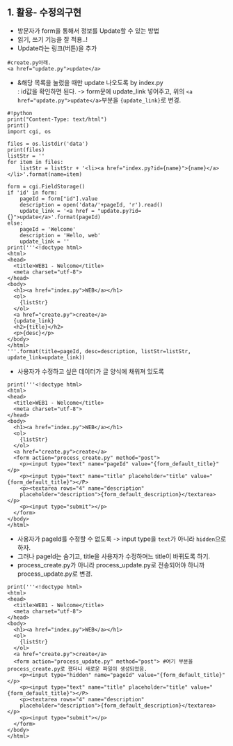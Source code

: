 ## 1. 활용- 수정의구현 <br>
+ 방문자가 form을 통해서 정보를 Update할 수 있는 방법 <br>
+ 읽기, 쓰기 기능을 잘 적용..! <br>
+ Update라는 링크(버튼)을 추가
```
#create.py아래.
<a href="update.py">update</a>
```

+ &해당 목록을 눌렀을 때만 update 나오도록 by index.py <br>
: id값을 확인하면 된다. -> form문에 update_link 넣어주고, 위의 `<a href="update.py">update</a>`부분을 `{update_link}`로 변경.<br>
```
#!python
print("Content-Type: text/html")
print()
import cgi, os

files = os.listdir('data')
print(files)
listStr = ''
for item in files:
    listStr = listStr + '<li><a href="index.py?id={name}">{name}</a></li>'.format(name=item)

form = cgi.FieldStorage()
if 'id' in form:
    pageId = form["id"].value
    description = open('data/'+pageId, 'r').read()
    update_link = '<a href = "update.py?id={}">update</a>'.format(pageId)
else:
    pageId = 'Welcome'
    description = 'Hello, web'
    update_link = ''
print('''<!doctype html>
<html>
<head>
  <title>WEB1 - Welcome</title>
  <meta charset="utf-8">
</head>
<body>
  <h1><a href="index.py">WEB</a></h1>
  <ol>
    {listStr}
  </ol>
  <a href="create.py">create</a>
  {update_link}
  <h2>{title}</h2>
  <p>{desc}</p>
</body>
</html>
'''.format(title=pageId, desc=description, listStr=listStr, update_link=update_link))
```
+ 사용자가 수정하고 싶은 데이터가 글 양식에 채워져 있도록 <br>
```
print('''<!doctype html>
<html>
<head>
  <title>WEB1 - Welcome</title>
  <meta charset="utf-8">
</head>
<body>
  <h1><a href="index.py">WEB</a></h1>
  <ol>
    {listStr}
  </ol>
  <a href="create.py">create</a>
  <form action="process_create.py" method="post"> 
    <p><input type="text" name="pageId" value="{form_default_title}"</p>
    <p><input type="text" name="title" placeholder="title" value="{form_default_title}"></P>
    <p><textarea rows="4" name="description"
    placeholder="description">{form_default_description}</textarea></p>
    <p><input type="submit"></p>
  </form>
</body>
</html>
```
+ 사용자가 pageId를 수정할 수 없도록 -> input type을 `text`가 아니라 `hidden`으로 하자. <br>
+ 그러나 pageId는 숨기고, title을 사용자가 수정하며느 title이 바뀌도록 하기. <br>
+ process_create.py가 아니라 process_update.py로 전송되어야 하니까 process_update.py로 변경. <br>
```
print('''<!doctype html>
<html>
<head>
  <title>WEB1 - Welcome</title>
  <meta charset="utf-8">
</head>
<body>
  <h1><a href="index.py">WEB</a></h1>
  <ol>
    {listStr}
  </ol>
  <a href="create.py">create</a>
  <form action="process_update.py" method="post"> #여기 부분을 process_create.py로 했더니 새로운 파일이 생성되었음.
    <p><input type="hidden" name="pageId" value="{form_default_title}"</p>
    <p><input type="text" name="title" placeholder="title" value="{form_default_title}"></P>
    <p><textarea rows="4" name="description"
    placeholder="description">{form_default_description}</textarea></p>
    <p><input type="submit"></p>
  </form>
</body>
</html>
```


